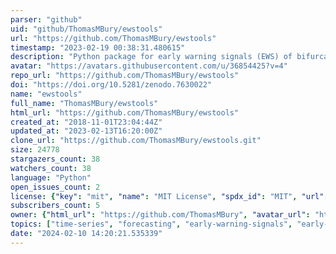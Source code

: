 ```yaml
---
parser: "github"
uid: "github/ThomasMBury/ewstools"
url: "https://github.com/ThomasMBury/ewstools"
timestamp: "2023-02-19 00:38:31.480615"
description: "Python package for early warning signals (EWS) of bifurcations in time series data."
avatar: "https://avatars.githubusercontent.com/u/36854425?v=4"
repo_url: "https://github.com/ThomasMBury/ewstools"
doi: "https://doi.org/10.5281/zenodo.7630022"
name: "ewstools"
full_name: "ThomasMBury/ewstools"
html_url: "https://github.com/ThomasMBury/ewstools"
created_at: "2018-11-01T23:04:44Z"
updated_at: "2023-02-13T16:20:00Z"
clone_url: "https://github.com/ThomasMBury/ewstools.git"
size: 24778
stargazers_count: 38
watchers_count: 38
language: "Python"
open_issues_count: 2
license: {"key": "mit", "name": "MIT License", "spdx_id": "MIT", "url": "https://api.github.com/licenses/mit", "node_id": "MDc6TGljZW5zZTEz"}
subscribers_count: 5
owner: {"html_url": "https://github.com/ThomasMBury", "avatar_url": "https://avatars.githubusercontent.com/u/36854425?v=4", "login": "ThomasMBury", "type": "User"}
topics: ["time-series", "forecasting", "early-warning-signals", "early-warning-indicators", "bifurcation", "critical-transitions", "resilience-indicators", "tipping-point", "autocorrelation", "power-spectrum", "bootstrapping", "complex-systems", "python", "ipynb", "visualization"]
date: "2024-02-10 14:20:21.535339"
---
```

